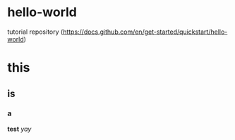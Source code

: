 # hello-world
tutorial repository (https://docs.github.com/en/get-started/quickstart/hello-world)

# this
## is
### a
**test** *yay*
